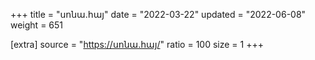 +++
title = "սոնա.հայ"
date = "2022-03-22"
updated = "2022-06-08"
weight = 651

[extra]
source = "https://սոնա.հայ/"
ratio = 100
size = 1
+++
